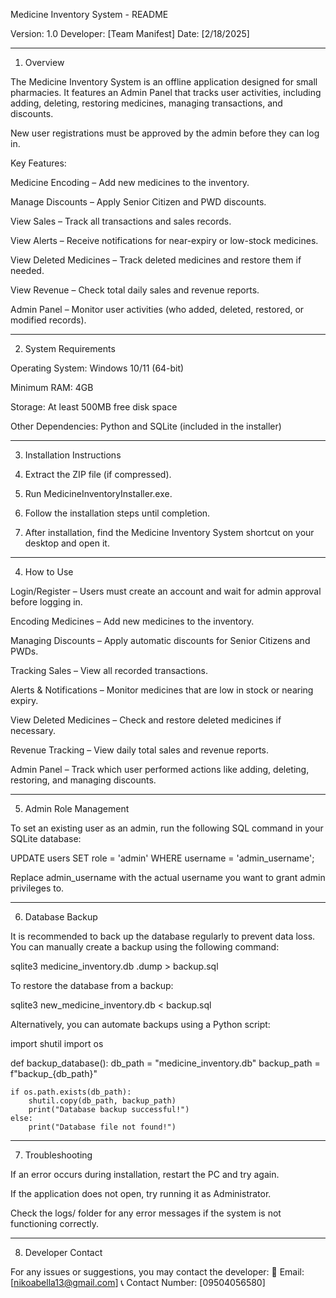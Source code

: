Medicine Inventory System - README

Version: 1.0
Developer: [Team Manifest]
Date: [2/18/2025]


---

1. Overview

The Medicine Inventory System is an offline application designed for small pharmacies. It features an Admin Panel that tracks user activities, including adding, deleting, restoring medicines, managing transactions, and discounts.

New user registrations must be approved by the admin before they can log in.

Key Features:

Medicine Encoding – Add new medicines to the inventory.

Manage Discounts – Apply Senior Citizen and PWD discounts.

View Sales – Track all transactions and sales records.

View Alerts – Receive notifications for near-expiry or low-stock medicines.

View Deleted Medicines – Track deleted medicines and restore them if needed.

View Revenue – Check total daily sales and revenue reports.

Admin Panel – Monitor user activities (who added, deleted, restored, or modified records).



---

2. System Requirements

Operating System: Windows 10/11 (64-bit)

Minimum RAM: 4GB

Storage: At least 500MB free disk space

Other Dependencies: Python and SQLite (included in the installer)



---

3. Installation Instructions

1. Extract the ZIP file (if compressed).


2. Run MedicineInventoryInstaller.exe.


3. Follow the installation steps until completion.


4. After installation, find the Medicine Inventory System shortcut on your desktop and open it.




---

4. How to Use

Login/Register – Users must create an account and wait for admin approval before logging in.

Encoding Medicines – Add new medicines to the inventory.

Managing Discounts – Apply automatic discounts for Senior Citizens and PWDs.

Tracking Sales – View all recorded transactions.

Alerts & Notifications – Monitor medicines that are low in stock or nearing expiry.

View Deleted Medicines – Check and restore deleted medicines if necessary.

Revenue Tracking – View daily total sales and revenue reports.

Admin Panel – Track which user performed actions like adding, deleting, restoring, and managing discounts.



---

5. Admin Role Management

To set an existing user as an admin, run the following SQL command in your SQLite database:

UPDATE users SET role = 'admin' WHERE username = 'admin_username';

Replace admin_username with the actual username you want to grant admin privileges to.


---

6. Database Backup

It is recommended to back up the database regularly to prevent data loss. You can manually create a backup using the following command:

sqlite3 medicine_inventory.db .dump > backup.sql

To restore the database from a backup:

sqlite3 new_medicine_inventory.db < backup.sql

Alternatively, you can automate backups using a Python script:

import shutil
import os

def backup_database():
    db_path = "medicine_inventory.db"
    backup_path = f"backup_{db_path}"

    if os.path.exists(db_path):
        shutil.copy(db_path, backup_path)
        print("Database backup successful!")
    else:
        print("Database file not found!")


---

7. Troubleshooting

If an error occurs during installation, restart the PC and try again.

If the application does not open, try running it as Administrator.

Check the logs/ folder for any error messages if the system is not functioning correctly.



---

8. Developer Contact

For any issues or suggestions, you may contact the developer: 📧 Email: [nikoabella13@gmail.com]
📞 Contact Number: [09504056580]
